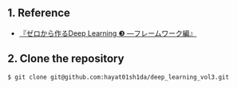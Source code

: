 ## 1. Reference

- [『ゼロから作るDeep Learning ❸ ―フレームワーク編』](https://bookmeter.com/books/15556819)

## 2. Clone the repository

```bash
$ git clone git@github.com:hayat01sh1da/deep_learning_vol3.git
```
